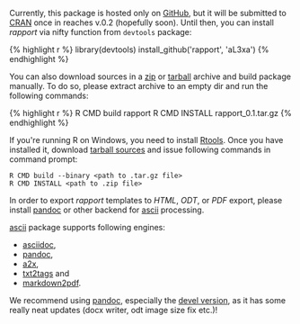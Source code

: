 Currently, this package is hosted only on [GitHub](https://github.com/aL3xa/rapport/), but it will be submitted to [CRAN](cran.r-project.org) once in reaches v.0.2 (hopefully soon). Until then, you can install _rapport_ via nifty function from `devtools` package:

{% highlight r %}
library(devtools)
install_github('rapport', 'aL3xa')
{% endhighlight %}

You can also download sources in a [zip](https://github.com/aL3xa/rapport/zipball/master) or [tarball](https://github.com/aL3xa/rapport/tarball/master ) archive and build package manually. To do so, please extract archive to an empty dir and run the following commands:

{% highlight r %}
R CMD build rapport
R CMD INSTALL rapport_0.1.tar.gz
{% endhighlight %}

If you're running R on Windows, you need to install [Rtools](http://cran.stat.ucla.edu/bin/windows/Rtools/ ). Once you have installed it, download [tarball sources](https://github.com/aL3xa/rapport/tarball/master ) and issue following commands in command prompt:

```
R CMD build --binary <path to .tar.gz file>
R CMD INSTALL <path to .zip file>
```

In order to export _rapport_ templates to  _HTML_, _ODT_, or _PDF_ export, please install [pandoc](http://johnmacfarlane.net/pandoc/installing.html ) or other backend for [ascii](http://eusebe.github.com/ascii/) processing.

[ascii](http://eusebe.github.com/ascii/) package supports following engines:
 * [asciidoc](http://www.methods.co.nz/asciidoc/),
 * [pandoc](http://johnmacfarlane.net/pandoc/),
 * [a2x](http://www.methods.co.nz/asciidoc/a2x.1.html),
 * [txt2tags](http://txt2tags.org/) and
 * [markdown2pdf](http://johnmacfarlane.net/pandoc/README.html#markdown2pdf).
 
We recommend using [pandoc](http://johnmacfarlane.net/pandoc/), especially the [devel version](https://github.com/jgm/pandoc/wiki/Installing-the-development-version-of-pandoc-1.9), as it has some really neat updates (docx writer, odt image size fix etc.)! 